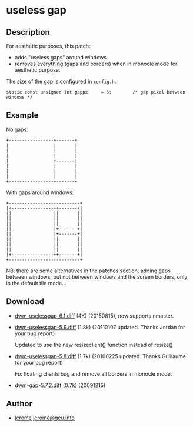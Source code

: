 # useless gap

## Description

For aesthetic purposes, this patch:

* adds "useless gaps" around windows
* removes everything (gaps and borders) when in monocle mode for aesthetic purpose.

The size of the gap is configured in `config.h`:

	static const unsigned int gappx     = 6;        /* gap pixel between windows */

## Example

No gaps:

	+-----------------+-------+
	|                 |       |
	|                 |       |
	|                 |       |
	|                 +-------|
	|                 |       |
	|                 |       |
	|                 |       |
	+-----------------+-------+

With gaps around windows:

	+---------------------------+
	|+----------------++-------+|
	||                ||       ||
	||                ||       ||
	||                ||       ||
	||                |+-------+|
	||                |+-------+|
	||                ||       ||
	||                ||       ||
	||                ||       ||
	|+----------------++-------+|
	+---------------------------+

NB: there are some alternatives in the patches section, adding gaps between
windows, but not between windows and the screen borders, only in the default
tile mode...


## Download

* [dwm-uselessgap-6.1.diff](dwm-uselessgap-6.1.diff) (4K) (20150815), now supports nmaster.
* [dwm-uselessgap-5.9.diff](dwm-uselessgap-5.9.diff) (1.8k) (20110107 updated. Thanks Jordan for your bug report)

  	Updated to use the new resizeclient() function instead of resize()

* [dwm-uselessgap-5.8.diff](dwm-uselessgap-5.8.diff) (1.7k) (20100225 updated. Thanks Guillaume for your bug report)

  	Fix floating clients bug and remove all borders in monocle mode.

* [dwm-gap-5.7.2.diff](dwm-gap-5.7.2.diff) (0.7k) (20091215)

## Author

* [jerome](http://blog.jardinmagique.info) <jerome@gcu.info>
